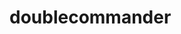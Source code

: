 <!-- generated by markdown-notes-tree -->

# doublecommander

<!-- optional markdown-notes-tree directory description starts here -->

<!-- optional markdown-notes-tree directory description ends here -->


